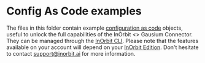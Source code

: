 <!--
SPDX-FileCopyrightText: 2025 InOrbit, Inc.

SPDX-License-Identifier: MIT
-->

# Config As Code examples

The files in this folder contain example [configuration as code](https://developer.inorbit.ai/docs#summary) objects, useful to unlock the full capabilities of the InOrbit <> Gausium Connector. They can be managed through the [InOrbit CLI](https://developer.inorbit.ai/docs#using-the-inorbit-cli).
Please note that the features available on your account will depend on your [InOrbit Edition](https://www.inorbit.ai/pricing). Don't hesitate to contact [support@inorbit.ai](mailto:support@inorbit.ai) for more information.
